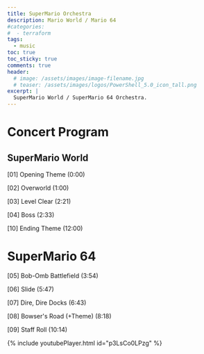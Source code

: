 ```yaml
---
title: SuperMario Orchestra
description: Mario World / Mario 64
#categories:
#  - terraform
tags:
  - music
toc: true
toc_sticky: true
comments: true
header:
  # image: /assets/images/image-filename.jpg
  # teaser: /assets/images/logos/PowerShell_5.0_icon_tall.png
excerpt: |
  SuperMario World / SuperMario 64 Orchestra.
---
```


# Concert Program

## SuperMario World

[01] Opening Theme (0:00)

[02] Overworld (1:00)

[03] Level Clear (2:21)

[04] Boss (2:33)

[10] Ending Theme (12:00)

# SuperMario 64

[05] Bob-Omb Battlefield (3:54)

[06] Slide (5:47)

[07] Dire, Dire Docks (6:43)

[08] Bowser's Road (+Theme) (8:18)

[09] Staff Roll (10:14)

{% include youtubePlayer.html id="p3LsCo0LPzg" %}
